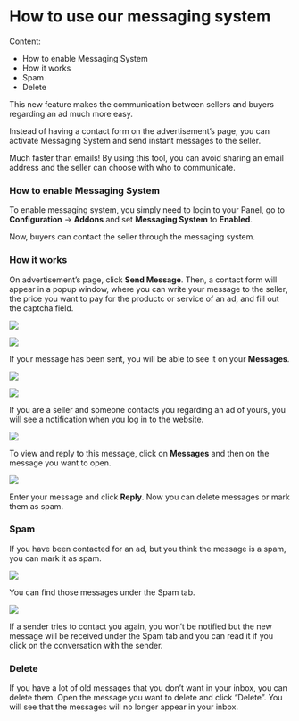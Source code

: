 # How to use our messaging system

Content:
-   How to enable Messaging System
-   How it works
-   Spam
-   Delete


This new feature makes the communication between sellers and buyers regarding an ad much more easy. 

Instead of having a contact form on the advertisement’s page, you can activate Messaging System and send instant messages to the seller. 

Much faster than emails! By using this tool, you can avoid sharing an email address and the seller can choose with who to communicate.

### How to enable Messaging System

To enable messaging system, you simply need to login to your Panel, go to  **Configuration**  ->  **Addons**  and set  **Messaging System**  to  **Enabled**.

Now, buyers can contact the seller through the messaging system.

### How it works

On advertisement’s page, click  **Send Message**. Then, a contact form will appear in a popup window, where you can write your message to the seller, the price you want to pay for the productc or service of an ad, and fill out the captcha field.

![](https://raw.githubusercontent.com/yclas/guides/master/images/message-system1.png)

![](https://raw.githubusercontent.com/yclas/guides/master/images/message-system2.png)

If your message has been sent, you will be able to see it on your  **Messages**.

![](https://raw.githubusercontent.com/yclas/guides/master/images/message-system3.png)

![](https://raw.githubusercontent.com/yclas/guides/master/images/message-system4.png)

If you are a seller and someone contacts you regarding an ad of yours, you will see a notification when you log in to the website.

![](https://raw.githubusercontent.com/yclas/guides/master/images/message-system5.png)

To view and reply to this message, click on  **Messages**  and then on the message you want to open.

![](https://raw.githubusercontent.com/yclas/guides/master/images/ms6.png)

Enter your message and click  **Reply**.
Now you can delete messages or mark them as spam.

### Spam

If you have been contacted for an ad, but you think the message is a spam, you can mark it as spam.

![](https://raw.githubusercontent.com/yclas/guides/master/images/messaging-system7.png)

You can find those messages under the Spam tab.

![](https://raw.githubusercontent.com/yclas/guides/master/images/messaging-system8.png)

If a sender tries to contact you again, you won’t be notified but the new message will be received under the Spam tab and you can read it if you click on the conversation with the sender.

### Delete

If you have a lot of old messages that you don’t want in your inbox, you can delete them. Open the message you want to delete and click “Delete”.
You will see that the messages will no longer appear in your inbox.


